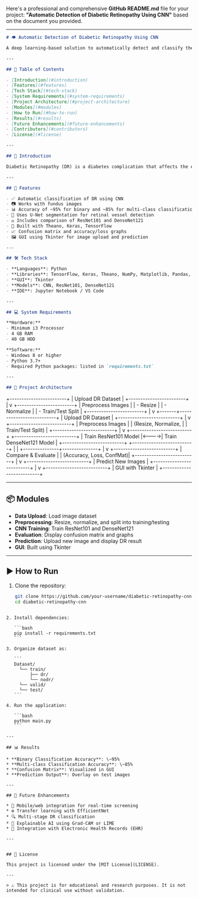 Here's a professional and comprehensive **GitHub README.md** file for your project: **"Automatic Detection of Diabetic Retinopathy Using CNN"** based on the document you provided.

---

```markdown
# 👁️ Automatic Detection of Diabetic Retinopathy Using CNN

A deep learning-based solution to automatically detect and classify the stages of Diabetic Retinopathy (DR) using retinal fundus images. This project uses Convolutional Neural Networks (CNN), U-Net segmentation, and denoising techniques to achieve high accuracy in DR detection and grading.

---

## 📌 Table of Contents

- [Introduction](#introduction)
- [Features](#features)
- [Tech Stack](#tech-stack)
- [System Requirements](#system-requirements)
- [Project Architecture](#project-architecture)
- [Modules](#modules)
- [How to Run](#how-to-run)
- [Results](#results)
- [Future Enhancements](#future-enhancements)
- [Contributors](#contributors)
- [License](#license)

---

## 🧠 Introduction

Diabetic Retinopathy (DR) is a diabetes complication that affects the eyes and can lead to blindness. Early detection and treatment can significantly reduce the risk. This project proposes an automated DR detection system using CNN, aiming for accurate, fast, and scalable screening, especially useful in rural or resource-constrained areas.

---

## 🚀 Features

- ✅ Automatic classification of DR using CNN
- 📷 Works with fundus images
- 📊 Accuracy of ~95% for binary and ~85% for multi-class classification
- 🔁 Uses U-Net segmentation for retinal vessel detection
- ⚖️ Includes comparison of ResNet101 and DenseNet121
- 🧠 Built with Theano, Keras, TensorFlow
- 📈 Confusion matrix and accuracy/loss graphs
- 🖼️ GUI using Tkinter for image upload and prediction

---

## 🛠️ Tech Stack

- **Languages**: Python
- **Libraries**: TensorFlow, Keras, Theano, NumPy, Matplotlib, Pandas, Scikit-learn, OpenCV
- **GUI**: Tkinter
- **Models**: CNN, ResNet101, DenseNet121
- **IDE**: Jupyter Notebook / VS Code

---

## 💻 System Requirements

**Hardware:**
- Minimum i3 Processor
- 4 GB RAM
- 40 GB HDD

**Software:**
- Windows 8 or higher
- Python 3.7+
- Required Python packages: listed in `requirements.txt`

---

## 🧬 Project Architecture

```

+------------------------+
\| Upload DR Dataset      |
+------------------------+
|
v
+------------------------+
\| Preprocess Images      |
\| - Resize               |
\| - Normalize            |
\| - Train/Test Split     |
+------------------------+
|
v
+-------+--------------------------+
|  Upload DR Dataset       |
+--------------------------+
            |
            v
+--------------------------+
|   Preprocess Images      |
|  (Resize, Normalize,     |
|   Train/Test Split)      |
+--------------------------+
            |
            v
+--------------------------+      +--------------------------+
|  Train ResNet101 Model   |<---->|  Train DenseNet121 Model |
+--------------------------+      +--------------------------+
            |                               |
            +---------------+---------------+
                            |
                            v
              +--------------------------+
              |  Compare & Evaluate       |
              |  (Accuracy, Loss, ConfMat)|
              +--------------------------+
                            |
                            v
              +--------------------------+
              |   Predict New Images      |
              +--------------------------+
                            |
                            v
              +--------------------------+
              |   GUI with Tkinter        |
              +--------------------------+


---

## 📦 Modules

- **Data Upload**: Load image dataset
- **Preprocessing**: Resize, normalize, and split into training/testing
- **CNN Training**: Train ResNet101 and DenseNet121
- **Evaluation**: Display confusion matrix and graphs
- **Prediction**: Upload new image and display DR result
- **GUI**: Built using Tkinter

---

## ▶️ How to Run

1. Clone the repository:
   ```bash
   git clone https://github.com/your-username/diabetic-retinopathy-cnn.git
   cd diabetic-retinopathy-cnn
````

2. Install dependencies:

   ```bash
   pip install -r requirements.txt
   ```

3. Organize dataset as:

   ```
   Dataset/
     └── train/
         ├── dr/
         └── nodr/
     └── valid/
     └── test/
   ```

4. Run the application:

   ```bash
   python main.py
   ```

---

## 📊 Results

* **Binary Classification Accuracy**: \~95%
* **Multi-class Classification Accuracy**: \~85%
* **Confusion Matrix**: Visualized in GUI
* **Prediction Output**: Overlay on test images

---

## 🔮 Future Enhancements

* 📱 Mobile/web integration for real-time screening
* ⚙️ Transfer learning with EfficientNet
* 🔍 Multi-stage DR classification
* 🧠 Explainable AI using Grad-CAM or LIME
* 🔗 Integration with Electronic Health Records (EHR)

---


## 📄 License

This project is licensed under the [MIT License](LICENSE).

---

> ⚠️ This project is for educational and research purposes. It is not intended for clinical use without validation.

